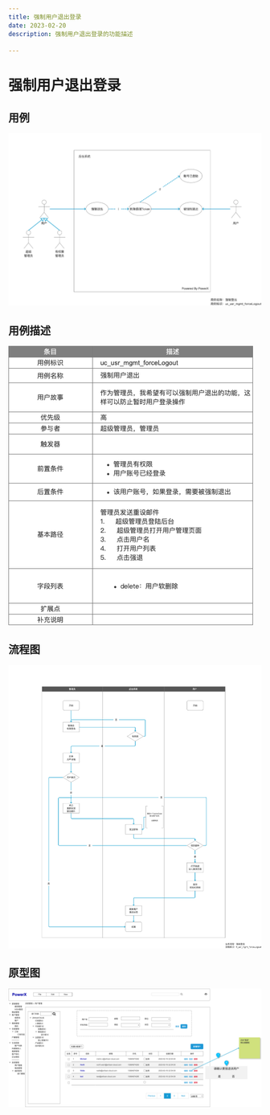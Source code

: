 ```yaml
---
title: 强制用户退出登录
date: 2023-02-20
description: 强制用户退出登录的功能描述

---
```


# 强制用户退出登录


## 用例

![](../../../images/uc_usr_mgmt_forcelogout.png)

## 用例描述

![](../../../images/uc_desc_usr_mgmt_forcelogout.png)

## 流程图

![](../../../images/fl_usr_mgmt_forceLogout.png)

## 原型图

![](../../../images/pt_usr_mgmt_forcelogout.png)